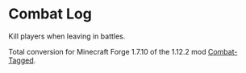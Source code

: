 # Combat Log
Kill players when leaving in battles.

Total conversion for Minecraft Forge 1.7.10 of the 1.12.2 mod [Combat-Tagged](https://github.com/Laike-Endaril/Combat-Tagged-).
